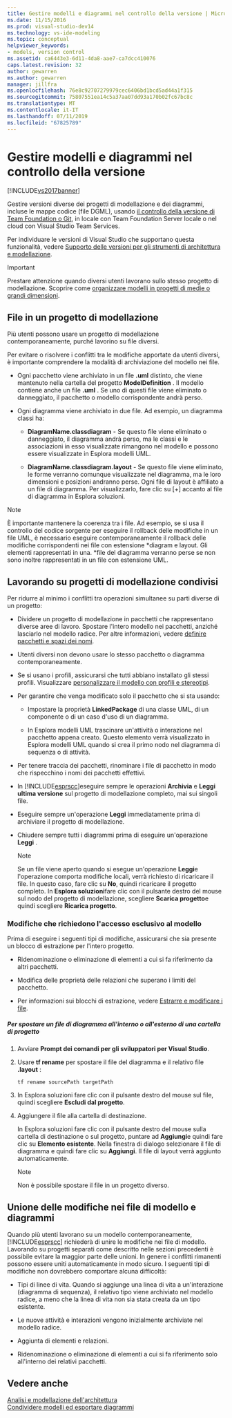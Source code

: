 ```yaml
---
title: Gestire modelli e diagrammi nel controllo della versione | Microsoft Docs
ms.date: 11/15/2016
ms.prod: visual-studio-dev14
ms.technology: vs-ide-modeling
ms.topic: conceptual
helpviewer_keywords:
- models, version control
ms.assetid: ca6443e3-6d11-4da8-aae7-ca7dcc410076
caps.latest.revision: 32
author: gewarren
ms.author: gewarren
manager: jillfra
ms.openlocfilehash: 76e8c92707279979cec6406bd1bcd5ad44a1f315
ms.sourcegitcommit: 75807551ea14c5a37aa07dd93a170b02fc67bc8c
ms.translationtype: MT
ms.contentlocale: it-IT
ms.lasthandoff: 07/11/2019
ms.locfileid: "67825789"
---
```

# <a name="manage-models-and-diagrams-under-version-control"></a>Gestire modelli e diagrammi nel controllo della versione
[!INCLUDE[vs2017banner](../includes/vs2017banner.md)]

Gestire versioni diverse dei progetti di modellazione e dei diagrammi, incluse le mappe codice (file DGML), usando [il controllo della versione di Team Foundation o Git](https://msdn.microsoft.com/library/33267cee-fe5f-4aa3-b2cd-6d22ceace314), in locale con Team Foundation Server locale o nel cloud con Visual Studio Team Services.  
  
 Per individuare le versioni di Visual Studio che supportano questa funzionalità, vedere [Supporto delle versioni per gli strumenti di architettura e modellazione](../modeling/what-s-new-for-design-in-visual-studio.md#VersionSupport).  
  
> [!IMPORTANT]
> Prestare attenzione quando diversi utenti lavorano sullo stesso progetto di modellazione. Scoprire come [organizzare modelli in progetti di medie o grandi dimensioni](../modeling/structure-your-modeling-solution.md).  
  
## <a name="ModelingProjects"></a> File in un progetto di modellazione  
 Più utenti possono usare un progetto di modellazione contemporaneamente, purché lavorino su file diversi.  
  
 Per evitare o risolvere i conflitti tra le modifiche apportate da utenti diversi, è importante comprendere la modalità di archiviazione del modello nei file.  
  
- Ogni pacchetto viene archiviato in un file **.uml** distinto, che viene mantenuto nella cartella del progetto **ModelDefinition** . Il modello contiene anche un file **.uml** . Se uno di questi file viene eliminato o danneggiato, il pacchetto o modello corrispondente andrà perso.  
  
- Ogni diagramma viene archiviato in due file. Ad esempio, un diagramma classi ha:  
  
  - **DiagramName.classdiagram** - Se questo file viene eliminato o danneggiato, il diagramma andrà perso, ma le classi e le associazioni in esso visualizzate rimangono nel modello e possono essere visualizzate in Esplora modelli UML.  

  - **DiagramName.classdiagram.layout** - Se questo file viene eliminato, le forme verranno comunque visualizzate nel diagramma, ma le loro dimensioni e posizioni andranno perse. Ogni file di layout è affiliato a un file di diagramma. Per visualizzarlo, fare clic su [+] accanto al file di diagramma in Esplora soluzioni.  
  
> [!NOTE]
> È importante mantenere la coerenza tra i file. Ad esempio, se si usa il controllo del codice sorgente per eseguire il rollback delle modifiche in un file UML, è necessario eseguire contemporaneamente il rollback delle modifiche corrispondenti nei file con estensione *diagram e layout. Gli elementi rappresentati in una. \*file del diagramma verranno perse se non sono inoltre rappresentati in un file con estensione UML.  
  
## <a name="Shared"></a> Lavorando su progetti di modellazione condivisi  
 Per ridurre al minimo i conflitti tra operazioni simultanee su parti diverse di un progetto:  
  
- Dividere un progetto di modellazione in pacchetti che rappresentano diverse aree di lavoro. Spostare l'intero modello nei pacchetti, anziché lasciarlo nel modello radice. Per altre informazioni, vedere [definire pacchetti e spazi dei nomi](../modeling/define-packages-and-namespaces.md).  
  
- Utenti diversi non devono usare lo stesso pacchetto o diagramma contemporaneamente.  
  
- Se si usano i profili, assicurarsi che tutti abbiano installato gli stessi profili. Visualizzare [personalizzare il modello con profili e stereotipi](../modeling/customize-your-model-with-profiles-and-stereotypes.md).  
  
- Per garantire che venga modificato solo il pacchetto che si sta usando:  
  
  - Impostare la proprietà **LinkedPackage** di una classe UML, di un componente o di un caso d'uso di un diagramma.  

  - In Esplora modelli UML trascinare un'attività o interazione nel pacchetto appena creato. Questo elemento verrà visualizzato in Esplora modelli UML quando si crea il primo nodo nel diagramma di sequenza o di attività.  
  
- Per tenere traccia dei pacchetti, rinominare i file di pacchetto in modo che rispecchino i nomi dei pacchetti effettivi.  
  
- In [!INCLUDE[esprscc](../includes/esprscc-md.md)]eseguire sempre le operazioni **Archivia** e **Leggi ultima versione** sul progetto di modellazione completo, mai sui singoli file.  
  
- Eseguire sempre un'operazione **Leggi** immediatamente prima di archiviare il progetto di modellazione.  
  
- Chiudere sempre tutti i diagrammi prima di eseguire un'operazione **Leggi** .  
  
    > [!NOTE]
    > Se un file viene aperto quando si esegue un'operazione **Leggi**e l'operazione comporta modifiche locali, verrà richiesto di ricaricare il file. In questo caso, fare clic su **No**, quindi ricaricare il progetto completo. In **Esplora soluzioni**fare clic con il pulsante destro del mouse sul nodo del progetto di modellazione, scegliere **Scarica progetto**e quindi scegliere **Ricarica progetto**.  
  
### <a name="Exclusive"></a> Modifiche che richiedono l'accesso esclusivo al modello  
 Prima di eseguire i seguenti tipi di modifiche, assicurarsi che sia presente un blocco di estrazione per l'intero progetto.  
  
- Ridenominazione o eliminazione di elementi a cui si fa riferimento da altri pacchetti.  
  
- Modifica delle proprietà delle relazioni che superano i limiti del pacchetto.  
  
- Per informazioni sui blocchi di estrazione, vedere [Estrarre e modificare i file](https://msdn.microsoft.com/library/eb404d63-c448-4994-9416-3e6d50ec554a).  
  
##### <a name="to-move-a-diagram-file-in-or-out-of-a-project-folder"></a>Per spostare un file di diagramma all'interno o all'esterno di una cartella di progetto  
  
1. Avviare **Prompt dei comandi per gli sviluppatori per Visual Studio**.  
  
2. Usare **tf rename** per spostare il file del diagramma e il relativo file **.layout** :  
  
     `tf rename sourcePath targetPath`  
  
3. In Esplora soluzioni fare clic con il pulsante destro del mouse sul file, quindi scegliere **Escludi dal progetto**.  
  
4. Aggiungere il file alla cartella di destinazione.  
  
     In Esplora soluzioni fare clic con il pulsante destro del mouse sulla cartella di destinazione o sul progetto, puntare ad **Aggiungi**e quindi fare clic su **Elemento esistente**. Nella finestra di dialogo selezionare il file di diagramma e quindi fare clic su **Aggiungi**. Il file di layout verrà aggiunto automaticamente.  
  
    > [!NOTE]
    > Non è possibile spostare il file in un progetto diverso.  
  
## <a name="Merging"></a> Unione delle modifiche nei file di modello e diagrammi  
 Quando più utenti lavorano su un modello contemporaneamente, [!INCLUDE[esprscc](../includes/esprscc-md.md)] richiederà di unire le modifiche nei file di modello. Lavorando su progetti separati come descritto nelle sezioni precedenti è possibile evitare la maggior parte delle unioni. In genere i conflitti rimanenti possono essere uniti automaticamente in modo sicuro. I seguenti tipi di modifiche non dovrebbero comportare alcuna difficoltà:  
  
- Tipi di linee di vita. Quando si aggiunge una linea di vita a un'interazione (diagramma di sequenza), il relativo tipo viene archiviato nel modello radice, a meno che la linea di vita non sia stata creata da un tipo esistente.  
  
- Le nuove attività e interazioni vengono inizialmente archiviate nel modello radice.  
  
- Aggiunta di elementi e relazioni.  
  
- Ridenominazione o eliminazione di elementi a cui si fa riferimento solo all'interno dei relativi pacchetti.  
  
## <a name="see-also"></a>Vedere anche  
 [Analisi e modellazione dell'architettura](../modeling/analyze-and-model-your-architecture.md)   
 [Condividere modelli ed esportare diagrammi](../modeling/share-models-and-exporting-diagrams.md)
